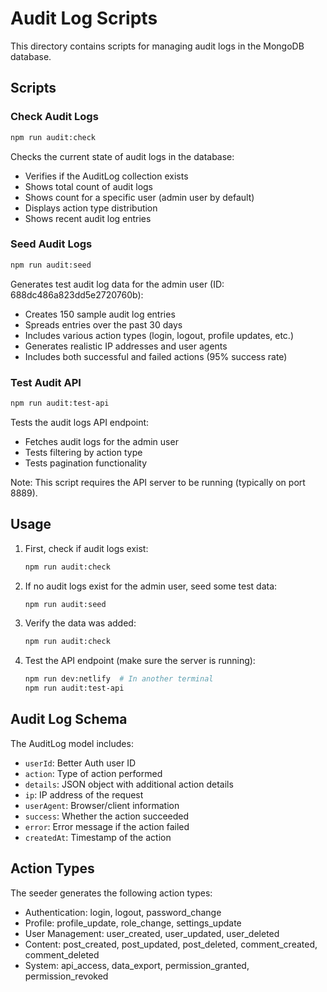 # Audit Log Scripts

This directory contains scripts for managing audit logs in the MongoDB database.

## Scripts

### Check Audit Logs
```bash
npm run audit:check
```
Checks the current state of audit logs in the database:
- Verifies if the AuditLog collection exists
- Shows total count of audit logs
- Shows count for a specific user (admin user by default)
- Displays action type distribution
- Shows recent audit log entries

### Seed Audit Logs
```bash
npm run audit:seed
```
Generates test audit log data for the admin user (ID: 688dc486a823dd5e2720760b):
- Creates 150 sample audit log entries
- Spreads entries over the past 30 days
- Includes various action types (login, logout, profile updates, etc.)
- Generates realistic IP addresses and user agents
- Includes both successful and failed actions (95% success rate)

### Test Audit API
```bash
npm run audit:test-api
```
Tests the audit logs API endpoint:
- Fetches audit logs for the admin user
- Tests filtering by action type
- Tests pagination functionality

Note: This script requires the API server to be running (typically on port 8889).

## Usage

1. First, check if audit logs exist:
   ```bash
   npm run audit:check
   ```

2. If no audit logs exist for the admin user, seed some test data:
   ```bash
   npm run audit:seed
   ```

3. Verify the data was added:
   ```bash
   npm run audit:check
   ```

4. Test the API endpoint (make sure the server is running):
   ```bash
   npm run dev:netlify  # In another terminal
   npm run audit:test-api
   ```

## Audit Log Schema

The AuditLog model includes:
- `userId`: Better Auth user ID
- `action`: Type of action performed
- `details`: JSON object with additional action details
- `ip`: IP address of the request
- `userAgent`: Browser/client information
- `success`: Whether the action succeeded
- `error`: Error message if the action failed
- `createdAt`: Timestamp of the action

## Action Types

The seeder generates the following action types:
- Authentication: login, logout, password_change
- Profile: profile_update, role_change, settings_update
- User Management: user_created, user_updated, user_deleted
- Content: post_created, post_updated, post_deleted, comment_created, comment_deleted
- System: api_access, data_export, permission_granted, permission_revoked